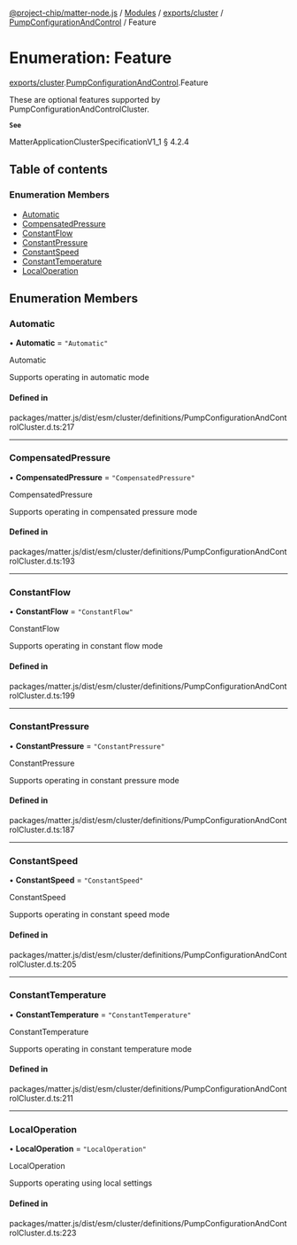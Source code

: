 [@project-chip/matter-node.js](../README.md) / [Modules](../modules.md) / [exports/cluster](../modules/exports_cluster.md) / [PumpConfigurationAndControl](../modules/exports_cluster.PumpConfigurationAndControl.md) / Feature

# Enumeration: Feature

[exports/cluster](../modules/exports_cluster.md).[PumpConfigurationAndControl](../modules/exports_cluster.PumpConfigurationAndControl.md).Feature

These are optional features supported by PumpConfigurationAndControlCluster.

**`See`**

MatterApplicationClusterSpecificationV1_1 § 4.2.4

## Table of contents

### Enumeration Members

- [Automatic](exports_cluster.PumpConfigurationAndControl.Feature.md#automatic)
- [CompensatedPressure](exports_cluster.PumpConfigurationAndControl.Feature.md#compensatedpressure)
- [ConstantFlow](exports_cluster.PumpConfigurationAndControl.Feature.md#constantflow)
- [ConstantPressure](exports_cluster.PumpConfigurationAndControl.Feature.md#constantpressure)
- [ConstantSpeed](exports_cluster.PumpConfigurationAndControl.Feature.md#constantspeed)
- [ConstantTemperature](exports_cluster.PumpConfigurationAndControl.Feature.md#constanttemperature)
- [LocalOperation](exports_cluster.PumpConfigurationAndControl.Feature.md#localoperation)

## Enumeration Members

### Automatic

• **Automatic** = ``"Automatic"``

Automatic

Supports operating in automatic mode

#### Defined in

packages/matter.js/dist/esm/cluster/definitions/PumpConfigurationAndControlCluster.d.ts:217

___

### CompensatedPressure

• **CompensatedPressure** = ``"CompensatedPressure"``

CompensatedPressure

Supports operating in compensated pressure mode

#### Defined in

packages/matter.js/dist/esm/cluster/definitions/PumpConfigurationAndControlCluster.d.ts:193

___

### ConstantFlow

• **ConstantFlow** = ``"ConstantFlow"``

ConstantFlow

Supports operating in constant flow mode

#### Defined in

packages/matter.js/dist/esm/cluster/definitions/PumpConfigurationAndControlCluster.d.ts:199

___

### ConstantPressure

• **ConstantPressure** = ``"ConstantPressure"``

ConstantPressure

Supports operating in constant pressure mode

#### Defined in

packages/matter.js/dist/esm/cluster/definitions/PumpConfigurationAndControlCluster.d.ts:187

___

### ConstantSpeed

• **ConstantSpeed** = ``"ConstantSpeed"``

ConstantSpeed

Supports operating in constant speed mode

#### Defined in

packages/matter.js/dist/esm/cluster/definitions/PumpConfigurationAndControlCluster.d.ts:205

___

### ConstantTemperature

• **ConstantTemperature** = ``"ConstantTemperature"``

ConstantTemperature

Supports operating in constant temperature mode

#### Defined in

packages/matter.js/dist/esm/cluster/definitions/PumpConfigurationAndControlCluster.d.ts:211

___

### LocalOperation

• **LocalOperation** = ``"LocalOperation"``

LocalOperation

Supports operating using local settings

#### Defined in

packages/matter.js/dist/esm/cluster/definitions/PumpConfigurationAndControlCluster.d.ts:223
